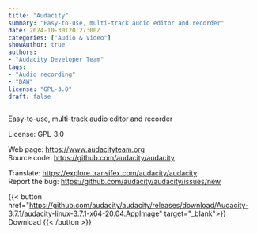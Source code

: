 ```yaml
---
title: "Audacity"
summary: "Easy-to-use, multi-track audio editor and recorder"
date: 2024-10-30T20:27:00Z
categories: ["Audio & Video"]
showAuthor: true
authors:
- "Audacity Developer Team"
tags: 
- "Audio recording"
- "DAW"
license: "GPL-3.0"
draft: false
---
```


Easy-to-use, multi-track audio editor and recorder

License: GPL-3.0

Web page: <https://www.audacityteam.org>  
Source code: <https://github.com/audacity/audacity>  

Translate: <https://explore.transifex.com/audacity/audacity>  
Report the bug: <https://github.com/audacity/audacity/issues/new>  

{{< button href="https://github.com/audacity/audacity/releases/download/Audacity-3.7.1/audacity-linux-3.7.1-x64-20.04.AppImage" target="_blank">}}
Download
{{< /button >}}